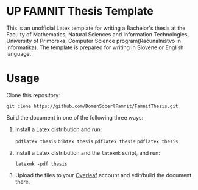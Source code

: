 # UP FAMNIT Thesis Template

This is an unofficial Latex template for writing a Bachelor's thesis at the Faculty of Mathematics, Natural Sciences and Information Technologies, University of Primorska, Computer Science program(Računalništvo in informatika). The template is prepared for writing in Slovene or English language.

# Usage

Clone this repository:

`git clone https://github.com/DomenSoberlFamnit/FamnitThesis.git`

Build the document in one of the following three ways:

1. Install a Latex distribution and run:

    `pdflatex thesis`
    `bibtex thesis`
    `pdflatex thesis`
    `pdflatex thesis`

2. Install a Latex distribution and the `latexmk` script, and run:

    `latexmk -pdf thesis`

3. Upload the files to your [Overleaf](https://www.overleaf.com/) account and edit/build the document there.
